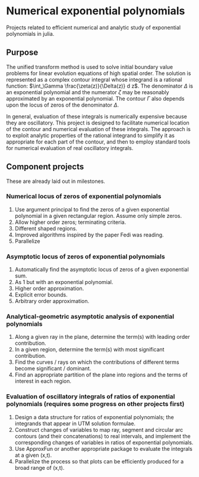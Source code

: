 # Numerical exponential polynomials

Projects related to efficient numerical and analytic study of exponential polynomials in julia.

## Purpose

The unified transform method is used to solve initial boundary value problems for linear evolution equations of high spatial order.
The solution is represented as a complex contour integral whose integrand is a rational function:
$`\int_\Gamma \frac{\zeta(z)}{\Delta(z)} d z`$.
The denominator $`\Delta`$ is an exponential polynomial and the numerator $`\zeta`$ may be reasonably approximated by an exponential polynomial.
The contour $`\Gamma`$ also depends upon the locus of zeros of the denominator $`\Delta`$.

In general, evaluation of these integrals is numerically expensive because they are oscillatory.
This project is designed to facilitate numerical location of the contour and numerical evaluation of these integrals.
The approach is to exploit analytic properties of the rational integrand to simplify it as appropriate for each part of the contour, and then to employ standard tools for numerical evaluation of real oscillatory integrals.

## Component projects

These are already laid out in milestones.

### Numerical locus of zeros of exponential polynomials

1. Use argument principal to find the zeros of a given exponential polynomial in a given rectangular region. Assume only simple zeros.
2. Allow higher order zeros; terminating criteria.
3. Different shaped regions.
4. Improved algorithms inspired by the paper Fedi was reading.
5. Parallelize

### Asymptotic locus of zeros of exponential polynomials

1. Automatically find the asymptotic locus of zeros of a given exponential sum.
2. As 1 but with an exponential polynomial.
3. Higher order approximation.
4. Explicit error bounds.
5. Arbitrary order approximation.

### Analytical-geometric asymptotic analysis of exponential polynomials

1. Along a given ray in the plane, determine the term(s) with leading order contribution.
2. In a given region, determine the term(s) with most significant contribution.
3. Find the curves / rays on which the contributions of different terms become significant / dominant.
4. Find an appropriate partition of the plane into regions and the terms of interest in each region.

### Evaluation of oscillatory integrals of ratios of exponential polynomials (requires some progress on other projects first)

1. Design a data structure for ratios of exponential polynomials; the integrands that appear in UTM solution formulae.
2. Construct changes of variables to map ray, segment and circular arc contours (and their concatenations) to real intervals, and implement the corresponding changes of variables in ratios of exponential polynomials.
3. Use ApproxFun or another appropriate package to evaluate the integrals at a given (x,t).
4. Parallelize the process so that plots can be efficiently produced for a broad range of (x,t).

